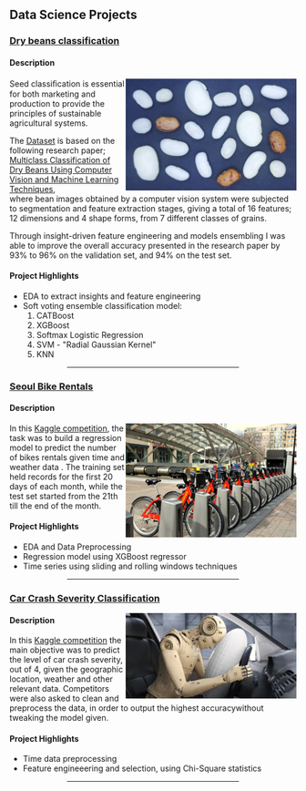 <style>
    hr {width: 60%;margin-left: auto;margin-right: auto;}
</style>
<div>
    <h2>Data Science Projects</h2>
    <div>
        <h3 style="text-decoration: underline;">
            <a href="https://github.com/Omar-Safwat/DataScience_notebooks/tree/main/dry_beans_classification">Dry beans classification</a>
        </h3> 
        <h4><b>Description</b></h4>
        <img src="images/drybeans.png" width=300 align="right">
        <p>
        <p>Seed classiﬁcation is essential for both marketing and production to provide the principles of sustainable agricultural systems. </p>
        <p>
            The <a href="https://archive.ics.uci.edu/ml/datasets/Dry+Bean+Dataset">Dataset</a> is based on the following research paper;<br>
             <a href="https://doi.org/10.1016/j.compag.2020.105507">Multiclass Classification of Dry Beans Using Computer Vision and Machine Learning Techniques</a>, <br>
            where bean images obtained by a computer vision system were subjected to segmentation and feature extraction stages, giving a total of 16 features; 
            12 dimensions and 4 shape forms, from 7 different classes of grains.
        </p>
        <p>
            Through insight-driven feature engineering and models ensembling I was able to improve the overall accuracy 
            presented in the research paper by 93% to 96% on the validation set, and 94% on the test set.
        </p>
        <h4><b>Project Highlights</b></h4>
        <ul>
            <li>EDA to extract insights and feature engineering</li>
            <li>Soft voting ensemble classification model:
                <ol>
                    <li>CATBoost</li>
                    <li>XGBoost</li>
                    <li>Softmax Logistic Regression</li>
                    <li>SVM - "Radial Gaussian Kernel"</li>
                    <li>KNN</li>
                </ol>
            </li>
        </ul>
    </div>
    <hr>
    <div>
        <h3 style="text-decoration: underline;">
            <a href="https://github.com/Omar-Safwat/DataScience_notebooks/tree/main/bike_rentals_competition">Seoul Bike Rentals</a>
        </h3>
        <h4><b>Description</b></h4>
        <img src="images/bikerentals.jpg" width=300 align="right">
        <p>
            In this <a href="https://www.kaggle.com/c/seoul-bike-rental-ai-pro-iti">Kaggle competition</a>, the task was to build a regression model to predict the number of bikes rentals given time and weather data . 
            The training set held records for the first 20 days of each month, while the test set started from the 21th till the end of the month.
         </p>
         <h4><b>Project Highlights</b></h4>
         <ul>
             <li>EDA and Data Preprocessing</li>
             <li>Regression model using XGBoost regressor</li>
             <li>Time series using sliding and rolling windows techniques</li>
         </ul>
    </div>
    <hr>
    <div>
        <h3 style="text-decoration: underline;"><a href="https://github.com/Omar-Safwat/DataScience_notebooks/tree/main/Car_crash_severity">Car Crash Severity Classification</a></h3>
        <img src="images/carcrash.jpeg" width=300 align="right">
        <h4><b>Description</b></h4>
        <p>
            In this <a href="https://www.kaggle.com/c/car-crashes-severity-prediction/overview">Kaggle competition</a> the main objective was to predict the level of car crash severity, out of 4, 
            given the geographic location, weather and other relevant data. Competitors were also asked to clean and preprocess the data, 
            in order to output the highest accuracywithout tweaking the model given.
        </p>
        <h4><b>Project Highlights</b></h4>
        <ul>
            <li>Time data preprocessing</li>
            <li>Feature engineeering and selection, using Chi-Square statistics</li>
        </ul>
    </div>
    <hr>
</div>
